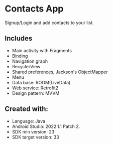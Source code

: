 # Contacts App
Signup/Login and add contacts to your list. <br/>

## Includes
* Main activity with Fragments <br/>
* Binding <br/>
* Navigation graph <br/>
* RecyclerView <br/>
* Shared preferences, Jackson's ObjectMapper <br/>
* Menu <br/>
* Data base: ROOM(LiveData) <br/>
* Web service: Retrofit2 <br/>
* Design pattern: MVVM <br/>

## Created with:
* Language: Java
* Android Studio: 2022.1.1 Patch 2.
* SDK min version: 23
* SDK target version: 33